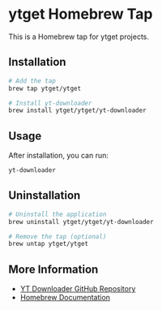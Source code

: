 # ytget Homebrew Tap

This is a Homebrew tap for ytget projects.

## Installation

```bash
# Add the tap
brew tap ytget/ytget

# Install yt-downloader
brew install ytget/ytget/yt-downloader
```

## Usage

After installation, you can run:

```bash
yt-downloader
```

## Uninstallation

```bash
# Uninstall the application
brew uninstall ytget/ytget/yt-downloader

# Remove the tap (optional)
brew untap ytget/ytget
```

## More Information

- [YT Downloader GitHub Repository](https://github.com/ytget/yt-downloader)
- [Homebrew Documentation](https://docs.brew.sh/)
